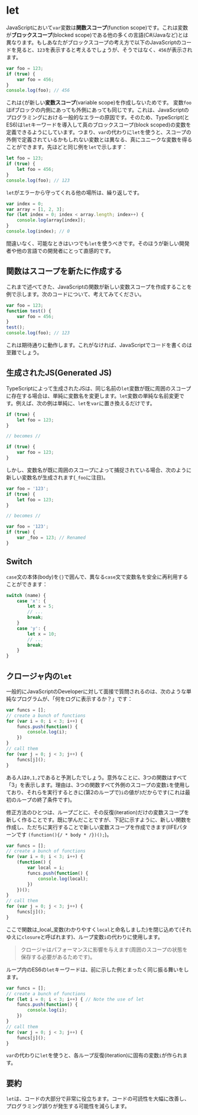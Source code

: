 # let

JavaScriptにおいて`var`変数は**関数スコープ**\(function scope\)です。これは変数が**ブロックスコープ**\(blocked scope\)である他の多くの言語\(C\#/Javaなど\)とは異なります。もしあなたがブロックスコープの考え方で以下のJavaScriptのコードを見ると、`123`を表示すると考えるでしょうが、そうではなく、`456`が表示されます。

```typescript
var foo = 123;
if (true) {
    var foo = 456;
}
console.log(foo); // 456
```

これは`{`が新しい**変数スコープ**\(variable scope\)を作成しないためです。 変数`foo`はifブロックの内側にあっても外側にあっても同じです。これは、JavaScriptのプログラミングにおける一般的なエラーの原因です。そのため、TypeScript\(とES6\)は`let`キーワードを導入して真のブロックスコープ\(block scoped\)の変数を定義できるようにしています。つまり、`var`の代わりに`let`を使うと、スコープの外側で定義されているかもしれない変数とは異なる、真にユニークな変数を得ることができます。先ほどと同じ例を`let`で示します：

```typescript
let foo = 123;
if (true) {
    let foo = 456;
}
console.log(foo); // 123
```

`let`がエラーから守ってくれる他の場所は、繰り返しです。

```typescript
var index = 0;
var array = [1, 2, 3];
for (let index = 0; index < array.length; index++) {
    console.log(array[index]);
}
console.log(index); // 0
```

間違いなく、可能なときはいつでも`let`を使うべきです。そのほうが新しい開発者や他の言語での開発者にとって直感的です。

## 関数はスコープを新たに作成する

これまで述べてきた、JavaScriptの関数が新しい変数スコープを作成することを例で示します。次のコードについて、考えてみてください。

```typescript
var foo = 123;
function test() {
    var foo = 456;
}
test();
console.log(foo); // 123
```

これは期待通りに動作します。これがなければ、JavaScriptでコードを書くのは至難でしょう。

## 生成されたJS\(Generated JS\)

TypeScriptによって生成されたJSは、同じ名前の`let`変数が既に周囲のスコープに存在する場合は、単純に変数名を変更します。`let`変数の単純な名前変更です。例えば、次の例は単純に、`let`を`var`に置き換えるだけです。

```typescript
if (true) {
    let foo = 123;
}

// becomes //

if (true) {
    var foo = 123;
}
```

しかし、変数名が既に周囲のスコープによって捕捉されている場合、次のように新しい変数名が生成されます\(`_foo`に注目\)。

```typescript
var foo = '123';
if (true) {
    let foo = 123;
}

// becomes //

var foo = '123';
if (true) {
    var _foo = 123; // Renamed
}
```

## Switch

`case`文の本体\(body\)を`{}`で囲んで、異なる`case`文で変数名を安全に再利用することができます：

```typescript
switch (name) {
    case 'x': {
        let x = 5;
        // ...
        break;
    }
    case 'y': {
        let x = 10;
        // ...
        break;
    }
}
```

## クロージャ内の`let`

一般的にJavaScriptのDeveloperに対して面接で質問されるのは、次のような単純なプログラムが、「何をログに表示するか？」です：

```typescript
var funcs = [];
// create a bunch of functions
for (var i = 0; i < 3; i++) {
    funcs.push(function() {
        console.log(i);
    })
}
// call them
for (var j = 0; j < 3; j++) {
    funcs[j]();
}
```

ある人は`0,1,2`であると予測したでしょう。意外なことに、3つの関数はすべて「3」を表示します。理由は、3つの関数すべて外側のスコープの変数`i`を使用しており、それらを実行するときに\(第2のループで\)`i`の値が`3`だからです\(これは最初のループの終了条件です\)。

修正方法のひとつは、ループごとに、その反復\(iteration\)だけの変数スコープを新しく作ることです。既に学んだことですが、下記に示すように、新しい関数を作成し、ただちに実行することで新しい変数スコープを作成できます\(IIFEパターンです `(function(){/ * body * /})();`\)。

```typescript
var funcs = [];
// create a bunch of functions
for (var i = 0; i < 3; i++) {
    (function() {
        var local = i;
        funcs.push(function() {
            console.log(local);
        })
    })();
}
// call them
for (var j = 0; j < 3; j++) {
    funcs[j]();
}
```

ここで関数は_local_変数\(わかりやすく`local`と命名しました\)を閉じ込めて\(それゆえに`closure`と呼ばれます\)、ループ変数`i`の代わりに使用します。

> クロージャはパフォーマンスに影響を与えます\(周囲のスコープの状態を保存する必要があるためです\)。

ループ内のES6の`let`キーワードは、前に示した例とまったく同じ振る舞いをします。

```typescript
var funcs = [];
// create a bunch of functions
for (let i = 0; i < 3; i++) { // Note the use of let
    funcs.push(function() {
        console.log(i);
    })
}
// call them
for (var j = 0; j < 3; j++) {
    funcs[j]();
}
```

`var`の代わりに`let`を使うと、各ループ反復\(iteration\)に固有の変数`i`が作られます。

## 要約

`let`は、コードの大部分で非常に役立ちます。コードの可読性を大幅に改善し、プログラミング誤りが発生する可能性を減らします。

